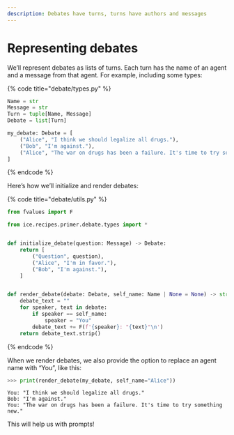 ```yaml
---
description: Debates have turns, turns have authors and messages
---
```


# Representing debates

We’ll represent debates as lists of turns. Each turn has the name of an agent and a message from that agent. For example, including some types:

{% code title="debate/types.py" %}

```python
Name = str
Message = str
Turn = tuple[Name, Message]
Debate = list[Turn]

my_debate: Debate = [
    ("Alice", "I think we should legalize all drugs."),
    ("Bob", "I'm against."),
    ("Alice", "The war on drugs has been a failure. It's time to try something new."),
]
```

{% endcode %}

Here’s how we’ll initialize and render debates:

{% code title="debate/utils.py" %}

```python
from fvalues import F

from ice.recipes.primer.debate.types import *


def initialize_debate(question: Message) -> Debate:
    return [
        ("Question", question),
        ("Alice", "I'm in favor."),
        ("Bob", "I'm against."),
    ]


def render_debate(debate: Debate, self_name: Name | None = None) -> str:
    debate_text = ""
    for speaker, text in debate:
        if speaker == self_name:
            speaker = "You"
        debate_text += F(f'{speaker}: "{text}"\n')
    return debate_text.strip()
```

{% endcode %}

When we render debates, we also provide the option to replace an agent name with “You”, like this:

```python
>>> print(render_debate(my_debate, self_name="Alice"))
```

```
You: "I think we should legalize all drugs."
Bob: "I'm against."
You: "The war on drugs has been a failure. It's time to try something new."
```

This will help us with prompts!
